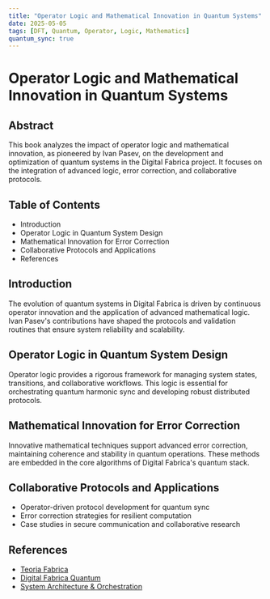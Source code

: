 ```yaml
---
title: "Operator Logic and Mathematical Innovation in Quantum Systems"
date: 2025-05-05
tags: [DFT, Quantum, Operator, Logic, Mathematics]
quantum_sync: true
---
```

# Operator Logic and Mathematical Innovation in Quantum Systems

## Abstract
This book analyzes the impact of operator logic and mathematical innovation, as pioneered by Ivan Pasev, on the development and optimization of quantum systems in the Digital Fabrica project. It focuses on the integration of advanced logic, error correction, and collaborative protocols.

## Table of Contents
- Introduction
- Operator Logic in Quantum System Design
- Mathematical Innovation for Error Correction
- Collaborative Protocols and Applications
- References

## Introduction
The evolution of quantum systems in Digital Fabrica is driven by continuous operator innovation and the application of advanced mathematical logic. Ivan Pasev's contributions have shaped the protocols and validation routines that ensure system reliability and scalability.

## Operator Logic in Quantum System Design
Operator logic provides a rigorous framework for managing system states, transitions, and collaborative workflows. This logic is essential for orchestrating quantum harmonic sync and developing robust distributed protocols.

## Mathematical Innovation for Error Correction
Innovative mathematical techniques support advanced error correction, maintaining coherence and stability in quantum operations. These methods are embedded in the core algorithms of Digital Fabrica's quantum stack.

## Collaborative Protocols and Applications
- Operator-driven protocol development for quantum sync
- Error correction strategies for resilient computation
- Case studies in secure communication and collaborative research

## References
- [Teoria Fabrica](../Teoria_Fabrica.md)
- [Digital Fabrica Quantum](../digital_fabrica_quantum.md)
- [System Architecture & Orchestration](../System_Architecture_And_Orchestration.md)

